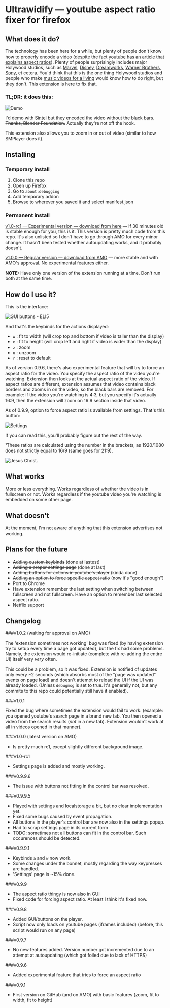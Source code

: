 # Ultrawidify — youtube aspect ratio fixer for firefox

## What does it do?

The technology has been here for a while, but plenty of people don't know how to properly encode a video (despite the fact [youtube has an article that explains aspect ratios](https://support.google.com/youtube/answer/6375112)). Plenty of people surprisingly includes major Holywood studios, such as [Marvel](https://www.youtube.com/watch?v=Ke1Y3P9D0Bc), [Disney](https://www.youtube.com/watch?v=yCOPJi0Urq4), [Dreamworks](https://www.youtube.com/watch?v=oKiYuIsPxYk), [Warner Brothers](https://www.youtube.com/watch?v=VYZ3U1inHA4), [Sony](https://www.youtube.com/watch?v=7BWWWQzTpNU), et cetera. You'd think that this is the one thing Holywood studios and people who make [music videos for a living](https://www.youtube.com/watch?v=c6Mx2mxpaCY) would know how to do right, but they don't. This extension is here to fix that.

### TL;DR: it does this:

![Demo](img-demo/example-httyd2.png "Should these black bars be here? No [...] But an ultrawide user never forgets.")

I'd demo with [Sintel](https://www.youtube.com/watch?v=eRsGyueVLvQ) but they encoded the video without the black bars. ~~Thanks, Blender Foundation.~~ Actually they're not off the hook.

This extension also allows you to zoom in or out of video (similar to how SMPlayer does it).

## Installing

### Temporary install

1. Clone this repo
2. Open up Firefox
3. Go to `about:debugging`
4. Add temporary addon
5. Browse to wherever you saved it and select manifest.json

### Permanent install

[v1.0-rc1 — Experimental version — download from here](http://tamius.net/ultrawidify) — If 30 minutes old is stable enough for you, this is it. This version is pretty much code from this repo. It's also unlisted so I don't have to go through AMO for every minor change. It hasn't been tested whether autoupdating works, and it probably doesn't.

[v1.0.0 — Regular version — download from AMO](https://addons.mozilla.org/en/firefox/addon/ultrawidify/) — more stable and with AMO's approval. No experimental features either.

**NOTE:** Have only one version of the extension running at a time. Don't run both at the same time.

## How do I use it?

This is the interface:

![GUI buttons - ELI5](img-demo/interface-explained.jpg "If you know me and came looking for the obligatory »it's a wyvern, not a dragon« comment ... well, you just found it.")

And that's the keybinds for the actions displayed:

* `w` : fit to width (will crop top and bottom if video is taller than the display)
* `e` : fit to height (will crop left and right if video is wider than the display)
* `z` : zoom
* `u` : unzoom
* `r` : reset to default

As of version 0.9.6, there's also experimental feature that will try to force an aspect ratio for the video. You specify the aspect ratio of the video you're watching. Extension then looks at the actual aspect ratio of the video. If aspect ratios are different, extension assumes that video contains black borders and zooms in on the video, so the black bars are removed. For example: if the video you're watching is 4:3, but you specify it's actually 16:9, then the extension will zoom on 16:9 section inside that video. 

As of 0.9.9, option to force aspect ratio is available from settings. That's this button:

![Settings](img-demo/interface-settings.jpg "If I ever found out that the video I'm in is 21:9, but encoded as 16:9 + black bars, I'd probably consider killing myself as well.")

If you can read this, you'll probably figure out the rest of the way.

¹These ratios are calculated using the number in the brackets, as 1920/1080 does not strictly equal to 16/9 (same goes for 21:9).

![Jesus Christ.](img-demo/example-jasonbourne.png "This is indeed worse than Snowden.")

## What works

More or less everything. Works regardless of whether the video is in fullscreen or not. Works regardless if the youtube video you're watching is embedded on some other page.

## What doesn't

At the moment, I'm not aware of anything that this extension advertises not working.

## Plans for the future

* ~~Adding custom keybinds~~ (done at lastest)
* ~~Adding a proper settings page~~ (done at last)
* ~~Adding buttons for actions in youtube's player~~ (kinda done)
* ~~Adding an option to force specific aspect ratio~~ (now it's "good enough")
* Port to Chrome
* Have extension remember the last setting when switching between fullscreen and not fullscreen. Have an option to remember last selected aspect ratio.
* Netflix support


## Changelog

###v1.0.2 (waiting for approval on AMO)

The 'extension sometimes not working' bug was fixed (by having extension try to setup every time a page got updated), but the fix had some problems. Namely, the extension would re-initiate (complete with re-adding the entire UI) itself very _very_ often. 

This could be a problem, so it was fixed. Extension is notified of updates only every ~2 seconds (which absorbs most of the "page was updated" events on page load) and doesn't attempt to reload the UI if the UI was already loaded. (Unless `debugmsg` is set to true. It's generally not, but any commits to this repo could potentially still have it enabled).

###v1.0.1

Fixed the bug where sometimes the extension would fail to work. (example: you opened youtube's search page in a brand new tab. You then opened a video from the search results (_not_ in a new tab). Extension wouldn't work at all in videos opened in that manner).

###v1.0.0 (latest version on AMO)

* Is pretty much rc1, except slightly different background image.

###v1.0-rc1

* Settings page is added and mostly working. 

###v0.9.9.6

* The issue with buttons not fitting in the control bar was resolved.

###v0.9.9.5

* Played with settings and localstorage a bit, but no clear implementation yet.
* Fixed some bugs caused by event propagation.
* All buttons in the player's control bar are now also in the settings popup.
* Had to scrap settings page in its current form
* TODO: sometimes not all buttons can fit in the control bar. Such occurences should be detected.

###v0.9.9.1

* Keybinds `a` and `w` now work. 
* Some changes under the bonnet, mostly regarding the way keypresses are handled.
* 'Settings' page is ~15% done.

###v0.9.9

* The aspect ratio thingy is now also in GUI
* Fixed code for forcing aspect ratio. At least I think it's fixed now.

###v0.9.8

* Added GUI/buttons on the player.
* Script now only loads on youtube pages (iframes included) (before, this script would run on any page)

###v0.9.7

* No new features added. Version number got incremented due to an attempt at autoupdating (which got foiled due to lack of HTTPS)

###v0.9.6

* Added experimental feature that tries to force an aspect ratio

###v0.9.1

* First version on GitHub (and on AMO) with basic features (zoom, fit to width, fit to height)
